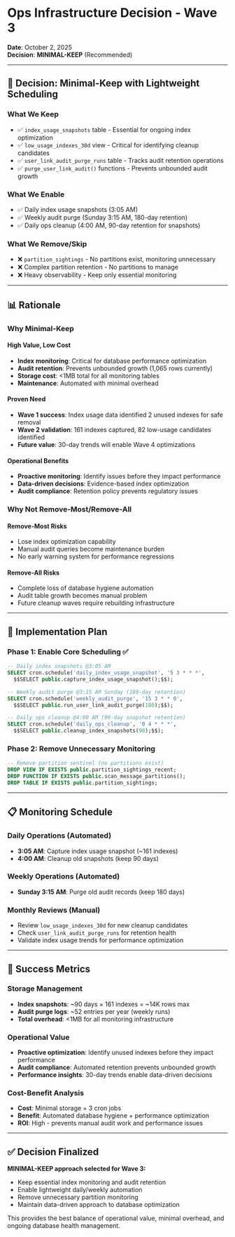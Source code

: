 # Ops Infrastructure Decision - Wave 3

**Date**: October 2, 2025  
**Decision**: **MINIMAL-KEEP** (Recommended)

---

## 🎯 **Decision: Minimal-Keep with Lightweight Scheduling**

### **What We Keep**
- ✅ `index_usage_snapshots` table - Essential for ongoing index optimization
- ✅ `low_usage_indexes_30d` view - Critical for identifying cleanup candidates  
- ✅ `user_link_audit_purge_runs` table - Tracks audit retention operations
- ✅ `purge_user_link_audit()` functions - Prevents unbounded audit growth

### **What We Enable** 
- ✅ Daily index usage snapshots (3:05 AM)
- ✅ Weekly audit purge (Sunday 3:15 AM, 180-day retention)
- ✅ Daily ops cleanup (4:00 AM, 90-day retention for snapshots)

### **What We Remove/Skip**
- ❌ `partition_sightings` - No partitions exist, monitoring unnecessary
- ❌ Complex partition retention - No partitions to manage
- ❌ Heavy observability - Keep only essential monitoring

---

## 📊 **Rationale**

### **Why Minimal-Keep**

#### **High Value, Low Cost**
- **Index monitoring**: Critical for database performance optimization
- **Audit retention**: Prevents unbounded growth (1,065 rows currently)
- **Storage cost**: <1MB total for all monitoring tables
- **Maintenance**: Automated with minimal overhead

#### **Proven Need**
- **Wave 1 success**: Index usage data identified 2 unused indexes for safe removal
- **Wave 2 validation**: 161 indexes captured, 82 low-usage candidates identified
- **Future value**: 30-day trends will enable Wave 4 optimizations

#### **Operational Benefits**
- **Proactive monitoring**: Identify issues before they impact performance
- **Data-driven decisions**: Evidence-based index optimization
- **Audit compliance**: Retention policy prevents regulatory issues

### **Why Not Remove-Most/Remove-All**

#### **Remove-Most Risks**
- Lose index optimization capability
- Manual audit queries become maintenance burden
- No early warning system for performance regressions

#### **Remove-All Risks**  
- Complete loss of database hygiene automation
- Audit table growth becomes manual problem
- Future cleanup waves require rebuilding infrastructure

---

## 🔧 **Implementation Plan**

### **Phase 1: Enable Core Scheduling** ✅
```sql
-- Daily index snapshots @3:05 AM
SELECT cron.schedule('daily_index_usage_snapshot', '5 3 * * *', 
  $$SELECT public.capture_index_usage_snapshot();$$);

-- Weekly audit purge @3:15 AM Sunday (180-day retention)  
SELECT cron.schedule('weekly_audit_purge', '15 3 * * 0',
  $$SELECT public.run_user_link_audit_purge(180);$$);

-- Daily ops cleanup @4:00 AM (90-day snapshot retention)
SELECT cron.schedule('daily_ops_cleanup', '0 4 * * *',
  $$SELECT public.cleanup_index_snapshots(90);$$);
```

### **Phase 2: Remove Unnecessary Monitoring**
```sql
-- Remove partition sentinel (no partitions exist)
DROP VIEW IF EXISTS public.partition_sightings_recent;
DROP FUNCTION IF EXISTS public.scan_message_partitions();
DROP TABLE IF EXISTS public.partition_sightings;
```

---

## 📋 **Monitoring Schedule**

### **Daily Operations (Automated)**
- **3:05 AM**: Capture index usage snapshot (~161 indexes)
- **4:00 AM**: Cleanup old snapshots (keep 90 days)

### **Weekly Operations (Automated)**
- **Sunday 3:15 AM**: Purge old audit records (keep 180 days)

### **Monthly Reviews (Manual)**
- Review `low_usage_indexes_30d` for new cleanup candidates
- Check `user_link_audit_purge_runs` for retention health
- Validate index usage trends for performance optimization

---

## 🎯 **Success Metrics**

### **Storage Management**
- **Index snapshots**: ~90 days × 161 indexes = ~14K rows max
- **Audit purge logs**: ~52 entries per year (weekly runs)
- **Total overhead**: <1MB for all monitoring infrastructure

### **Operational Value**
- **Proactive optimization**: Identify unused indexes before they impact performance
- **Audit compliance**: Automated retention prevents unbounded growth
- **Performance insights**: 30-day trends enable data-driven decisions

### **Cost-Benefit Analysis**
- **Cost**: Minimal storage + 3 cron jobs
- **Benefit**: Automated database hygiene + performance optimization
- **ROI**: High - prevents manual audit work and performance issues

---

## ✅ **Decision Finalized**

**MINIMAL-KEEP approach selected for Wave 3:**
- Keep essential index monitoring and audit retention
- Enable lightweight daily/weekly automation  
- Remove unnecessary partition monitoring
- Maintain data-driven approach to database optimization

This provides the best balance of operational value, minimal overhead, and ongoing database health management.
